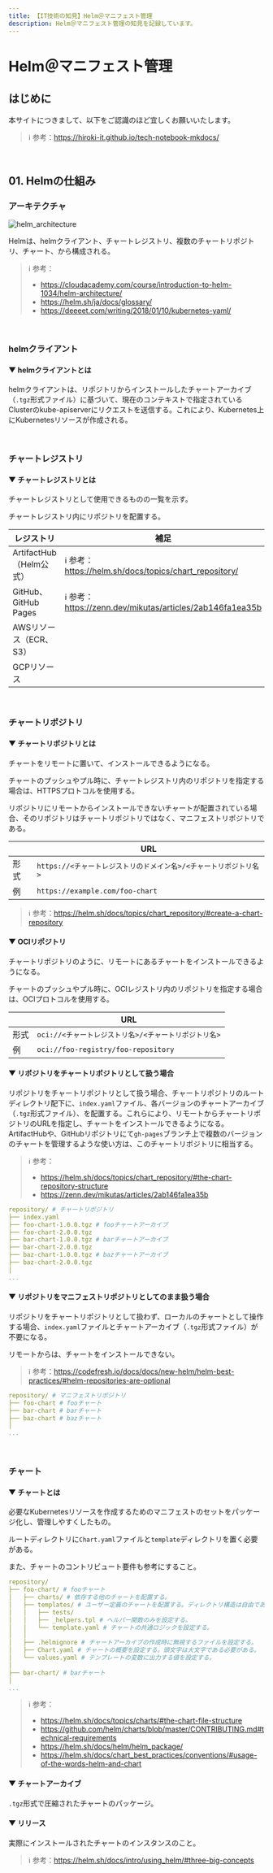 ```yaml
---
title: 【IT技術の知見】Helm＠マニフェスト管理
description: Helm＠マニフェスト管理の知見を記録しています。
---
```


# Helm＠マニフェスト管理

## はじめに

本サイトにつきまして、以下をご認識のほど宜しくお願いいたします。



> ℹ️ 参考：https://hiroki-it.github.io/tech-notebook-mkdocs/

<br>

## 01. Helmの仕組み

### アーキテクチャ

![helm_architecture](https://raw.githubusercontent.com/hiroki-it/tech-notebook/master/images/helm_architecture.png)

Helmは、helmクライアント、チャートレジストリ、複数のチャートリポジトリ、チャート、から構成される。



> ℹ️ 参考：
>
> - https://cloudacademy.com/course/introduction-to-helm-1034/helm-architecture/
> - https://helm.sh/ja/docs/glossary/
> - https://deeeet.com/writing/2018/01/10/kubernetes-yaml/

<br>

### helmクライアント

#### ▼ helmクライアントとは

helmクライアントは、リポジトリからインストールしたチャートアーカイブ（```.tgz```形式ファイル）に基づいて、現在のコンテキストで指定されているClusterのkube-apiserverにリクエストを送信する。これにより、Kubernetes上にKubernetesリソースが作成される。

<br>

### チャートレジストリ

#### ▼ チャートレジストリとは

チャートレジストリとして使用できるものの一覧を示す。

チャートレジストリ内にリポジトリを配置する。



| レジストリ                 | 補足                                                     |
|-----------------------|----------------------------------------------------------|
| ArtifactHub（Helm公式） | ℹ️ 参考：https://helm.sh/docs/topics/chart_repository/    |
| GitHub、GitHub Pages   | ℹ️ 参考：https://zenn.dev/mikutas/articles/2ab146fa1ea35b |
| AWSリソース（ECR、S3）       |                                                          |
| GCPリソース               |                                                          |


<br>

### チャートリポジトリ

#### ▼ チャートリポジトリとは

チャートをリモートに置いて、インストールできるようになる。

チャートのプッシュやプル時に、チャートレジストリ内のリポジトリを指定する場合は、HTTPSプロトコルを使用する。

リポジトリにリモートからインストールできないチャートが配置されている場合、そのリポジトリはチャートリポジトリではなく、マニフェストリポジトリである。




|      | URL                                            |
|------|------------------------------------------------|
| 形式 | ```https://<チャートレジストリのドメイン名>/<チャートリポジトリ名>``` |
| 例   | ```https://example.com/foo-chart```            |

> ℹ️ 参考：https://helm.sh/docs/topics/chart_repository/#create-a-chart-repository

#### ▼ OCIリポジトリ

チャートリポジトリのように、リモートにあるチャートをインストールできるようになる。

チャートのプッシュやプル時に、OCIレジストリ内のリポジトリを指定する場合は、OCIプロトコルを使用する。



|      | URL                                     |
|------|-----------------------------------------|
| 形式 | ```oci://<チャートレジストリ名>/<チャートリポジトリ名>``` |
| 例   | ```oci://foo-registry/foo-repository``` |

#### ▼ リポジトリをチャートリポジトリとして扱う場合

リポジトリをチャートリポジトリとして扱う場合、チャートリポジトリのルートディレクトリ配下に、```index.yaml```ファイル、各バージョンのチャートアーカイブ（```.tgz```形式ファイル）、を配置する。これらにより、リモートからチャートリポジトリのURLを指定し、チャートをインストールできるようになる。ArtifactHubや、GitHubリポジトリにて```gh-pages```ブランチ上で複数のバージョンのチャートを管理するような使い方は、このチャートリポジトリに相当する。

> ℹ️ 参考：
>
> - https://helm.sh/docs/topics/chart_repository/#the-chart-repository-structure
> - https://zenn.dev/mikutas/articles/2ab146fa1ea35b

```yaml
repository/ # チャートリポジトリ
├── index.yaml
├── foo-chart-1.0.0.tgz # fooチャートアーカイブ
├── foo-chart-2.0.0.tgz 
├── bar-chart-1.0.0.tgz # barチャートアーカイブ
├── bar-chart-2.0.0.tgz
├── baz-chart-1.0.0.tgz # bazチャートアーカイブ
├── baz-chart-2.0.0.tgz
│
...
```

#### ▼ リポジトリをマニフェストリポジトリとしてのまま扱う場合

リポジトリをチャートリポジトリとして扱わず、ローカルのチャートとして操作する場合、```index.yaml```ファイルとチャートアーカイブ（```.tgz```形式ファイル）が不要になる。

リモートからは、チャートをインストールできない。



> ℹ️ 参考：https://codefresh.io/docs/docs/new-helm/helm-best-practices/#helm-repositories-are-optional

```yaml
repository/ # マニフェストリポジトリ
├── foo-chart # fooチャート
├── bar-chart # barチャート
├── baz-chart # bazチャート
│
...
```

<br>

### チャート

#### ▼ チャートとは

必要なKubernetesリソースを作成するためのマニフェストのセットをパッケージ化し、管理しやすくしたもの。

ルートディレクトリに```Chart.yaml```ファイルと```template```ディレクトリを置く必要がある。

また、チャートのコントリビュート要件も参考にすること。



```yaml
repository/
├── foo-chart/ # fooチャート
│   ├── charts/ # 依存する他のチャートを配置する。
│   ├── templates/ # ユーザー定義のチャートを配置する。ディレクトリ構造は自由である。
│   │   ├── tests/
│   │   ├── _helpers.tpl # ヘルパー関数のみを設定する。
│   │   └── template.yaml # チャートの共通ロジックを設定する。
│   │
│   ├── .helmignore # チャートアーカイブの作成時に無視するファイルを設定する。
│   ├── Chart.yaml # チャートの概要を設定する。頭文字は大文字である必要がある。
│   └── values.yaml # テンプレートの変数に出力する値を設定する。
│
├── bar-chart/ # barチャート
│
...
```


> ℹ️ 参考：
>
> - https://helm.sh/docs/topics/charts/#the-chart-file-structure
> - https://github.com/helm/charts/blob/master/CONTRIBUTING.md#technical-requirements
> - https://helm.sh/docs/helm/helm_package/
> - https://helm.sh/docs/chart_best_practices/conventions/#usage-of-the-words-helm-and-chart


#### ▼ チャートアーカイブ

```.tgz```形式で圧縮されたチャートのパッケージ。



#### ▼ リリース

実際にインストールされたチャートのインスタンスのこと。



> ℹ️ 参考：https://helm.sh/docs/intro/using_helm/#three-big-concepts

<br>

